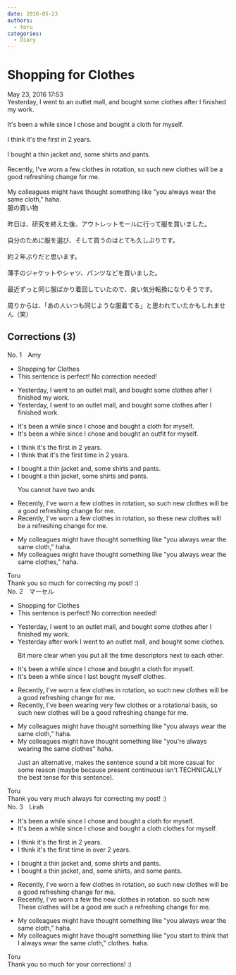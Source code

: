 ```yaml
---
date: 2016-05-23
authors:
  - toru
categories:
  - Diary
---
```


<h1 id="subject_show">Shopping for Clothes</h1>
<div class="date">May 23, 2016 17:53</div>
<div id="post"><div id="body_show_ori">
Yesterday, I went to an outlet mall, and bought some clothes after I finished my work.<br/><br/>It's been a while since I chose and bought a cloth for myself.<br/><br/>I think it's the first in 2 years.<br/><br/>I bought a thin jacket and, some shirts and pants.<br/><br/>Recently, I've worn a few clothes in rotation, so such new clothes will be a good refreshing change for me.<br/><br/>My colleagues might have thought something like "you always wear the same cloth," haha. 
</div></div>

<!-- more -->

<div id="post_ja"><div id="body_show_mo">
服の買い物<br/><br/>昨日は、研究を終えた後、アウトレットモールに行って服を買いました。<br/><br/>自分のために服を選び、そして買うのはとても久しぶりです。<br/><br/>約２年ぶりだと思います。<br/><br/>薄手のジャケットやシャツ、パンツなどを買いました。<br/><br/>最近ずっと同じ服ばかり着回していたので、良い気分転換になりそうです。<br/><br/>周りからは、「あの人いつも同じような服着てる」と思われていたかもしれません（笑）
</div></div>

## Corrections (3)
<div id="block"><div class="first_name"> No. 1　<span class="just_name">Amy</span></div><div id="block2">
<ul class="correction_field">
<li class="incorrect">Shopping for Clothes</li>
<li class="corrected perfect">This sentence is perfect! No correction needed!</li>
</ul>
<ul class="correction_field">
<li class="incorrect">Yesterday, I went to an outlet mall, and bought some clothes after I finished my work.</li>
<li class="corrected correct">
Yesterday, I went to an outlet mall, and bought some clothes after I finished work.
</li>
</ul>
<ul class="correction_field">
<li class="incorrect">It's been a while since I chose and bought a cloth for myself.</li>
<li class="corrected correct">
It's been a while since I chose and bought an outfit for myself.
</li>
</ul>
<ul class="correction_field">
<li class="incorrect">I think it's the first in 2 years.</li>
<li class="corrected correct">
I think that it's the first time in 2 years.
</li>
</ul>
<ul class="correction_field">
<li class="incorrect">I bought a thin jacket and, some shirts and pants.</li>
<li class="corrected correct">
I bought a thin jacket, some shirts and pants.
<p class="correction_comment">You cannot have two ands</p>
</li>
</ul>
<ul class="correction_field">
<li class="incorrect">Recently, I've worn a few clothes in rotation, so such new clothes will be a good refreshing change for me.</li>
<li class="corrected correct">
Recently, I've worn a few clothes in rotation, so these new clothes will be a refreshing change for me.
</li>
</ul>
<ul class="correction_field">
<li class="incorrect">My colleagues might have thought something like "you always wear the same cloth," haha.</li>
<li class="corrected correct">
My colleagues might have thought something like "you always wear the same clothes," haha.
</li>
</ul>
</div><div class="name"><span class="just_name">Toru</span><br>
Thank you so much for correcting my post! :)
</div>
</div>
<div id="block"><div class="first_name"> No. 2　<span class="just_name">マーセル</span></div><div id="block2">
<ul class="correction_field">
<li class="incorrect">Shopping for Clothes</li>
<li class="corrected perfect">This sentence is perfect! No correction needed!</li>
</ul>
<ul class="correction_field">
<li class="incorrect">Yesterday, I went to an outlet mall, and bought some clothes after I finished my work.</li>
<li class="corrected correct">
Yesterday<span class="f_blue"> after work</span> I went to an outlet mall, and bought some clothes.
<p class="correction_comment">Bit more clear when you put all the time descriptors next to each other.</p>
</li>
</ul>
<ul class="correction_field">
<li class="incorrect">It's been a while since I chose and bought a cloth for myself.</li>
<li class="corrected correct">
It's been a while since I <span class="f_blue">last bought myself clothes</span>.
</li>
</ul>
<ul class="correction_field">
<li class="incorrect">Recently, I've worn a few clothes in rotation, so such new clothes will be a good refreshing change for me.</li>
<li class="corrected correct">
Recently, I've<span class="f_blue"> been wearing very few clothes or a rotational basis</span>, so such new clothes will be a good refreshing change for me.
</li>
</ul>
<ul class="correction_field">
<li class="incorrect">My colleagues might have thought something like "you always wear the same cloth," haha.</li>
<li class="corrected correct">
My colleagues might have thought something like "<span class="f_blue">you're always wearing the same clothes</span>" haha.
<p class="correction_comment">Just an alternative, makes the sentence sound a bit more casual for some reason (maybe because present continuous isn't TECHNICALLY the best tense for this sentence).</p>
</li>
</ul>
</div><div class="name"><span class="just_name">Toru</span><br>
Thank you very much always for correcting my post! :)
</div>
</div>
<div id="block"><div class="first_name"> No. 3　<span class="just_name">Lirah</span></div><div id="block2">
<ul class="correction_field">
<li class="incorrect">It's been a while since I chose and bought a cloth for myself.</li>
<li class="corrected correct">
It's been a while since I <span class="sline">chose and</span> bought <span class="sline">a cloth</span> <span class="f_blue">clothes</span> for myself.
</li>
</ul>
<ul class="correction_field">
<li class="incorrect">I think it's the first in 2 years.</li>
<li class="corrected correct">
I think it's the first <span class="f_blue">time </span>in <span class="f_blue">over </span>2 years.
</li>
</ul>
<ul class="correction_field">
<li class="incorrect">I bought a thin jacket and, some shirts and pants.</li>
<li class="corrected correct">
I bought a thin jacket<span class="f_red"><span class="f_bold">,</span></span> <span class="sline">and,</span> some shirts<span class="f_red"><span class="f_bold">,</span></span> and <span class="f_blue">some</span> pants.
</li>
</ul>
<ul class="correction_field">
<li class="incorrect">Recently, I've worn a few clothes in rotation, so such new clothes will be a good refreshing change for me.</li>
<li class="corrected correct">
Recently, I've worn <span class="sline">a few</span> <span class="f_blue">the new </span>clothes in rotation. <span class="sline">so such new</span> <span class="f_blue">These </span>clothes <span class="sline">will be a good</span> <span class="f_blue">are such a </span>refreshing change for me.
</li>
</ul>
<ul class="correction_field">
<li class="incorrect">My colleagues might have thought something like "you always wear the same cloth," haha.</li>
<li class="corrected correct">
My colleagues might <span class="sline">have thought something like "you</span> <span class="f_blue">start to think that I always</span> wear the same <span class="sline">cloth,"</span> <span class="f_blue">clothes</span>. haha. 
</li>
</ul>
</div><div class="name"><span class="just_name">Toru</span><br>
Thank you so much for your corrections! :)
</div>
</div>
